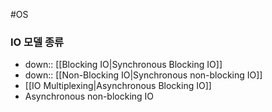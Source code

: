 #OS 


### IO 모델 종류
- down:: [[Blocking IO|Synchronous Blocking IO]]
- down:: [[Non-Blocking IO|Synchronous non-blocking IO]]
- [[IO Multiplexing|Asynchronous Blocking IO]]
- Asynchronous non-blocking IO